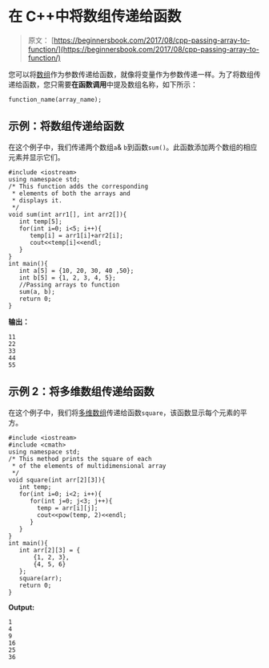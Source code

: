 # 在 C++中将数组传递给函数

> 原文： [https://beginnersbook.com/2017/08/cpp-passing-array-to-function/](https://beginnersbook.com/2017/08/cpp-passing-array-to-function/)

您可以将[数组](https://beginnersbook.com/2017/08/cpp-arrays/)作为参数传递给函数，就像将变量作为参数传递一样。为了将数组传递给函数，您只需要**在函数调用**中提及数组名称，如下所示：

```
function_name(array_name);
```

## 示例：将数组传递给函数

在这个例子中，我们传递两个数组`a`&amp; `b`到函数`sum()`。此函数添加两个数组的相应元素并显示它们。

```
#include <iostream>
using namespace std;
/* This function adds the corresponding
 * elements of both the arrays and
 * displays it.
 */
void sum(int arr1[], int arr2[]){
   int temp[5];
   for(int i=0; i<5; i++){
      temp[i] = arr1[i]+arr2[i];
      cout<<temp[i]<<endl;
   }
}
int main(){
   int a[5] = {10, 20, 30, 40 ,50};
   int b[5] = {1, 2, 3, 4, 5};
   //Passing arrays to function
   sum(a, b);
   return 0;
}
```

**输出：**

```
11
22
33
44
55
```

## 示例 2：将多维数组传递给函数

在这个例子中，我们将[多维数组](https://beginnersbook.com/2017/08/cpp-multidimensional-arrays/)传递给函数`square`，该函数显示每个元素的平方。

```
#include <iostream>
#include <cmath>
using namespace std;
/* This method prints the square of each
 * of the elements of multidimensional array
 */
void square(int arr[2][3]){
   int temp;
   for(int i=0; i<2; i++){
      for(int j=0; j<3; j++){
        temp = arr[i][j];
        cout<<pow(temp, 2)<<endl;
      }
   }
}
int main(){
   int arr[2][3] = { 
       {1, 2, 3},
       {4, 5, 6}
   };
   square(arr);
   return 0;
}
```

**Output:**

```
1
4
9
16
25
36

```